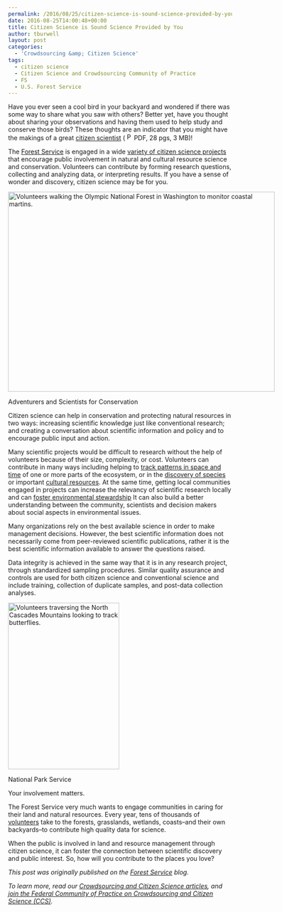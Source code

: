 ```yaml
---
permalink: /2016/08/25/citizen-science-is-sound-science-provided-by-you/
date: 2016-08-25T14:00:48+00:00
title: Citizen Science is Sound Science Provided by You
author: tburwell
layout: post
categories:
  - 'Crowdsourcing &amp; Citizen Science'
tags:
  - citizen science
  - Citizen Science and Crowdsourcing Community of Practice
  - FS
  - U.S. Forest Service
---
```


Have you ever seen a cool bird in your backyard and wondered if there was some way to share what you saw with others? Better yet, have you thought about sharing your observations and having them used to help study and conserve those birds? These thoughts are an indicator that you might have the makings of a great <a href="http://www.esa.org/esa/wp-content/uploads/2015/09/Issue19.pdf" target="_blank">citizen scientist</a> ( <img class="alignnone size-full wp-image-370951" src="https://s3.amazonaws.com/sitesusa/wp-content/uploads/sites/212/2016/08/application-pdf.png" alt="PDF icon" width="16" height="16" />PDF, 28 pgs, 3 MB)!

The [Forest Service](http://www.fs.fed.us/) is engaged in a wide <a href="https://ccsinventory.wilsoncenter.org/" target="_blank">variety of citizen science projects</a> that encourage public involvement in natural and cultural resource science and conservation. Volunteers can contribute by forming research questions, collecting and analyzing data, or interpreting results. If you have a sense of wonder and discovery, citizen science may be for you.

<div id="attachment_372521" style="width: 610px" class="wp-caption aligncenter">
  <img class="size-full wp-image-372521" src="https://s3.amazonaws.com/sitesusa/wp-content/uploads/sites/212/2016/08/600-x-450-Volunteers-walking-the-Olympic-National-Forest-in-Washington-to-monitor-coastal-martins_credit_Adventurers-and-Scientists-for-Conservation.jpg" alt="Volunteers walking the Olympic National Forest in Washington to monitor coastal martins." width="600" height="450" />
  
  <p class="wp-caption-text">
    Adventurers and Scientists for Conservation
  </p>
</div>

Citizen science can help in conservation and protecting natural resources in two ways: increasing scientific knowledge just like conventional research; and creating a conversation about scientific information and policy and to encourage public input and action.

Many scientific projects would be difficult to research without the help of volunteers because of their size, complexity, or cost. Volunteers can contribute in many ways including helping to <a href="http://budburst.org/forests" target="_blank">track patterns in space and time</a> of one or more parts of the ecosystem, or in the <a href="https://www.youtube.com/watch?v=DLGk_VG_U5Y" target="_blank">discovery of species</a> or important [cultural resources](http://www.fs.fed.us/blogs/forest-service-celebrates-50th-anniversary-national-historic-preservation-act). At the same time, getting local communities engaged in projects can increase the relevancy of scientific research locally and can <a href="https://ccsinventory.wilsoncenter.org/#projectId/208" target="_blank">foster environmental stewardship</a> It can also build a better understanding between the community, scientists and decision makers about social aspects in environmental issues.

Many organizations rely on the best available science in order to make management decisions. However, the best scientific information does not necessarily come from peer-reviewed scientific publications, rather it is the best scientific information available to answer the questions raised.

Data integrity is achieved in the same way that it is in any research project, through standardized sampling procedures. Similar quality assurance and controls are used for both citizen science and conventional science and include training, collection of duplicate samples, and post-data collection analyses.

<div id="attachment_372501" style="width: 260px" class="wp-caption alignright">
  <img class="size-full wp-image-372501" src="https://s3.amazonaws.com/sitesusa/wp-content/uploads/sites/212/2016/08/250-x-375-Volunteers-traversing-the-North-Cascades-Mountains-looking-to-track-butterflies_credit_National-Park-Service.jpg" alt="Volunteers traversing the North Cascades Mountains looking to track butterflies." width="250" height="375" />
  
  <p class="wp-caption-text">
    National Park Service
  </p>
</div>

Your involvement matters.

The Forest Service very much wants to engage communities in caring for their land and natural resources. Every year, tens of thousands of [volunteers](http://www.fs.fed.us/working-with-us/volunteers) take to the forests, grasslands, wetlands, coasts–and their own backyards–to contribute high quality data for science.

When the public is involved in land and resource management through citizen science, it can foster the connection between scientific discovery and public interest. So, how will you contribute to the places you love?

<div class="hdivider">
</div>

_This post was originally published on the [Forest Service](http://www.fs.fed.us/blogs/) blog._

_To learn more, read our [Crowdsourcing and Citizen Science articles](https://www.digitalgov.gov/category/challenges/crowdsourcing-citizen-science/), and [join the Federal Community of Practice on Crowdsourcing and Citizen Science (CCS)](https://www.digitalgov.gov/communities/)._